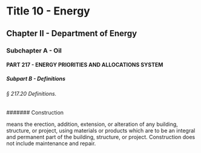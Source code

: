 
# Title 10 - Energy
## Chapter II - Department of Energy
### Subchapter A - Oil
#### PART 217 - ENERGY PRIORITIES AND ALLOCATIONS SYSTEM
##### Subpart B - Definitions
###### § 217.20 Definitions.
####### Construction

means the erection, addition, extension, or alteration of any building, structure, or project, using materials or products which are to be an integral and permanent part of the building, structure, or project. Construction does not include maintenance and repair.
